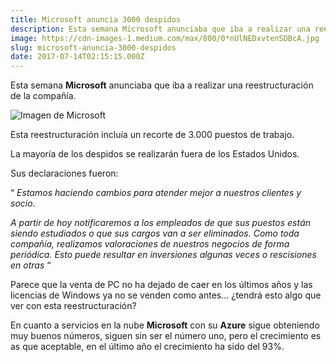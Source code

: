 ```yaml
---
title: Microsoft anuncia 3000 despidos
description: Esta semana Microsoft anunciaba que iba a realizar una reestructuración de la compañía.
image: https://cdn-images-1.medium.com/max/800/0*nUlNEDxvtenSDBcA.jpg
slug: microsoft-anuncia-3000-despidos
date: 2017-07-14T02:15:15.000Z
---
```


Esta semana **Microsoft** anunciaba que iba a realizar una reestructuración de la compañía.

![Imagen de Microsoft](https://cdn-images-1.medium.com/max/800/0*nUlNEDxvtenSDBcA.jpg)

Esta reestructuración incluía un recorte de 3.000 puestos de trabajo.

La mayoría de los despidos se realizarán fuera de los Estados Unidos.

Sus declaraciones fueron:

“ _Estamos haciendo cambios para atender mejor a nuestros clientes y socio_.

_A partir de hoy notificaremos a los empleados de que sus puestos están siendo estudiados o que sus cargos van a ser eliminados. Como toda compañía, realizamos valoraciones de nuestros negocios de forma periódica. Esto puede resultar en inversiones algunas veces o rescisiones en otras_ “

Parece que la venta de PC no ha dejado de caer en los últimos años y las licencias de Windows ya no se venden como antes… ¿tendrá esto algo que ver con esta reestructuración?

En cuanto a servicios en la nube **Microsoft** con su **Azure** sigue obteniendo muy buenos números, siguen sin ser el número uno, pero el crecimiento es as que aceptable, en el último año el crecimiento ha sido del 93%.
